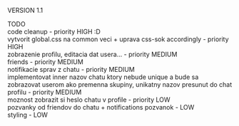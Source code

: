 VERSION 1.1 <br>

TODO <br>
code cleanup - priority HIGH :D <br>
vytvorit global.css na common veci + uprava css-sok accordingly - priority HIGH <br>
zobrazenie profilu, editacia dat usera... - priority MEDIUM <br>
friends - priority MEDIUM <br>
notifikacie sprav z chatu - priority MEDIUM <br>
implementovat inner nazov chatu ktory nebude unique a bude sa zobrazovat userom ako premenna skupiny, unikatny nazov presunut do chat profilu - priority MEDIUM<br>
moznost zobrazit si heslo chatu v profile - priority LOW <br>
pozvanky od friendov do chatu + notifications pozvanok - LOW <br>
styling - LOW <br>